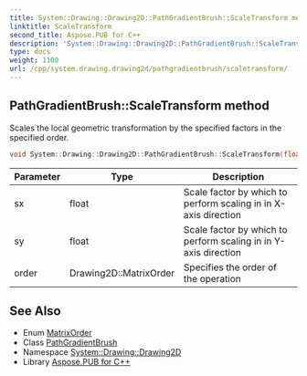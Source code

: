 ```yaml
---
title: System::Drawing::Drawing2D::PathGradientBrush::ScaleTransform method
linktitle: ScaleTransform
second_title: Aspose.PUB for C++
description: 'System::Drawing::Drawing2D::PathGradientBrush::ScaleTransform method. Scales the local geometric transformation by the specified factors in the specified order in C++.'
type: docs
weight: 1100
url: /cpp/system.drawing.drawing2d/pathgradientbrush/scaletransform/
---
```

## PathGradientBrush::ScaleTransform method


Scales the local geometric transformation by the specified factors in the specified order.

```cpp
void System::Drawing::Drawing2D::PathGradientBrush::ScaleTransform(float sx, float sy, Drawing2D::MatrixOrder order=Drawing2D::MatrixOrder::Prepend)
```


| Parameter | Type | Description |
| --- | --- | --- |
| sx | float | Scale factor by which to perform scaling in in X-axis direction |
| sy | float | Scale factor by which to perform scaling in in Y-axis direction |
| order | Drawing2D::MatrixOrder | Specifies the order of the operation |

## See Also

* Enum [MatrixOrder](../../matrixorder/)
* Class [PathGradientBrush](../)
* Namespace [System::Drawing::Drawing2D](../../)
* Library [Aspose.PUB for C++](../../../)
